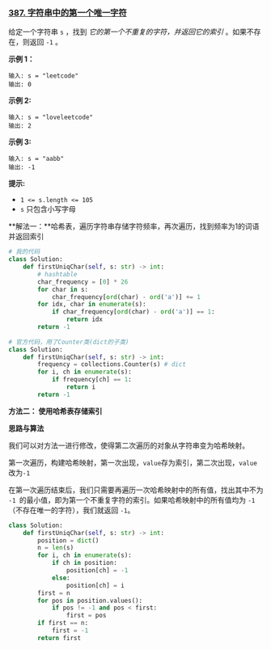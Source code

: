 ### [387. 字符串中的第一个唯一字符](https://leetcode.cn/problems/first-unique-character-in-a-string/)

给定一个字符串 `s` ，找到 *它的第一个不重复的字符，并返回它的索引* 。如果不存在，则返回 `-1` 。

**示例 1：**

```
输入: s = "leetcode"
输出: 0
```

**示例 2:**

```
输入: s = "loveleetcode"
输出: 2
```

**示例 3:**

```
输入: s = "aabb"
输出: -1
```

**提示:**

- `1 <= s.length <= 105`
- `s` 只包含小写字母

**解法一：**哈希表，遍历字符串存储字符频率，再次遍历，找到频率为1的词语并返回索引

```python
# 我的代码
class Solution:
    def firstUniqChar(self, s: str) -> int:
        # hashtable
        char_frequency = [0] * 26
        for char in s:
            char_frequency[ord(char) - ord('a')] += 1
        for idx, char in enumerate(s):
            if char_frequency[ord(char) - ord('a')] == 1:
                return idx
        return -1
   
# 官方代码，用了Counter类(dict的子类)
class Solution:
    def firstUniqChar(self, s: str) -> int:
        frequency = collections.Counter(s) # dict
        for i, ch in enumerate(s):
            if frequency[ch] == 1:
                return i
        return -1
```

**方法二： 使用哈希表存储索引**

**思路与算法**

我们可以对方法一进行修改，使得第二次遍历的对象从字符串变为哈希映射。

第一次遍历，构建哈希映射，第一次出现，`value`存为索引，第二次出现，`value`改为`-1`

在第一次遍历结束后，我们只需要再遍历一次哈希映射中的所有值，找出其中不为 `-1 `的最小值，即为第一个不重复字符的索引。如果哈希映射中的所有值均为 `-1`（不存在唯一的字符），我们就返回 `-1`。

```python
class Solution:
    def firstUniqChar(self, s: str) -> int:
        position = dict()
        n = len(s)
        for i, ch in enumerate(s):
            if ch in position:
                position[ch] = -1
            else:
                position[ch] = i
        first = n
        for pos in position.values():
            if pos != -1 and pos < first:
                first = pos
        if first == n:
            first = -1
        return first
```

